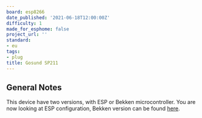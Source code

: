 ```yaml
---
board: esp8266
date_published: '2021-06-18T12:00:00Z'
difficulty: 1
made_for_esphome: false
project_url: ''
standard:
- eu
tags:
- plug
title: Gosund SP211
---
```


## General Notes

This device have two versions, with ESP or Bekken microcontroller.
You are now looking at ESP configuration, Bekken version can be found [here](./Gosund-SP211-BK72XX).